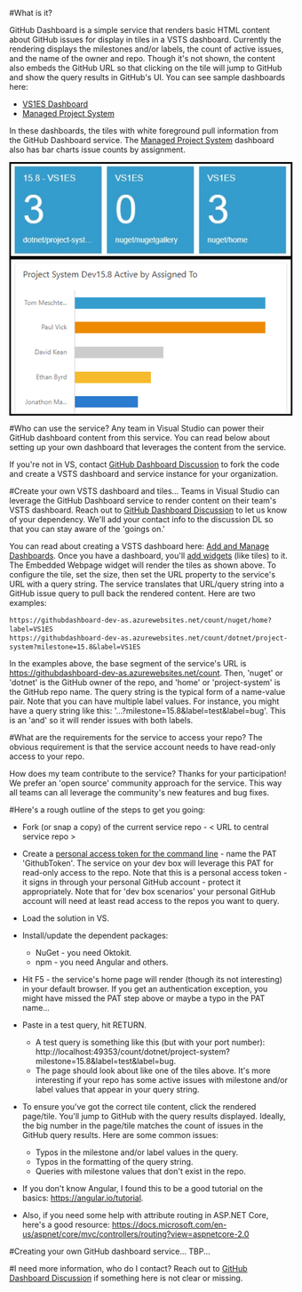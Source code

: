 #What is it?

GitHub Dashboard is a simple service that renders basic HTML content about GitHub issues for display in tiles in a VSTS dashboard.  Currently the rendering displays the milestones and/or labels, the count of active issues, and the name of the owner and repo.  Though it's not shown, the content also embeds the GitHub URL so that clicking on the tile will jump to GitHub and show the query results in GitHub's UI.   You can see sample dashboards here:

* [VS1ES Dashboard](https://devdiv.visualstudio.com/DevDiv/Default/_dashboards/Default/9f8c3a82-568d-43b3-8274-cb02b99b253f)
* [Managed Project System](https://devdiv.visualstudio.com/DevDiv/Managed%20Project%20System/_dashboards/Managed%20Project%20System/d354c15c-e023-464c-b2cc-3767fd84c04d)

In these dashboards, the tiles with white foreground pull information from the GitHub Dashboard service.  The [Managed Project System](https://devdiv.visualstudio.com/DevDiv/Managed%20Project%20System/_dashboards/Managed%20Project%20System/d354c15c-e023-464c-b2cc-3767fd84c04d) dashboard also has bar charts issue counts by assignment.

<img src="./dashboard-tiles.jpg" style="border:3px solid Black; display: block; margin: auto;">
<img src="./barchart.jpg" style="border:3px solid Black; display: block; margin: auto;">

#Who can use the service?
Any team in Visual Studio can power their GitHub dashboard content from this service.  You can read below about setting up your own dashboard that leverages the content from the service.

If you're not in VS, contact [GitHub Dashboard Discussion](mailto:GitHubDash@microsoft.com) to fork the code and create a VSTS dashboard and service instance for your organization.

#Create your own VSTS dashboard and tiles…
Teams in Visual Studio can leverage the GitHub Dashboard service to render content on their team's VSTS dashboard.  Reach out to [GitHub Dashboard Discussion](mailto:GitHubDash@microsoft.com) to let us know of your dependency.  We'll add your contact info to the discussion DL so that you can stay aware of the 'goings on.'

You can read about creating a VSTS dashboard here:  [Add and Manage Dashboards](https://docs.microsoft.com/en-us/vsts/report/dashboards/dashboards?view=vsts&tabs=new-query-exp).  Once you have a dashboard, you'll [add widgets](https://docs.microsoft.com/en-us/vsts/report/dashboards/add-widget-to-dashboard?view=vsts&tabs=new-query-exp) (like tiles) to it.  The Embedded Webpage widget will render the tiles as shown above.  To configure the tile, set the size, then set the URL property to the service's URL with a query string.  The service translates that URL/query string into a GitHub issue query to pull back the rendered content.  Here are two examples:

	https://githubdashboard-dev-as.azurewebsites.net/count/nuget/home?label=VS1ES
	https://githubdashboard-dev-as.azurewebsites.net/count/dotnet/project-system?milestone=15.8&label=VS1ES
	
In the examples above, the base segment of the service's URL is https://githubdashboard-dev-as.azurewebsites.net/count.  Then, 'nuget' or 'dotnet' is the GitHub owner of the repo, and 'home' or 'project-system' is the GitHub repo name.  The query string is the typical form of a name-value pair.  Note that you can have multiple label values.  For instance, you might have a query string like this:  '…?milestone=15.8&label=test&label=bug'.  This is an 'and' so it will render issues with both labels.

#What are the requirements for the service to access your repo?
The obvious requirement is that the service account needs to have read-only access to your repo.

How does my team contribute to the service?
Thanks for your participation!  We prefer an 'open source' community approach for the service.  This way all teams can all leverage the community's new features and bug fixes.

#Here's a rough outline of the steps to get you going:

* Fork (or snap a copy) of the current service repo - < URL to central service repo >
* Create a [personal access token for the command line](https://help.github.com/articles/creating-a-personal-access-token-for-the-command-line/) - name the PAT 'GithubToken'.  The service on your dev box will leverage this PAT for read-only access to the repo.  Note that this is a personal access token - it signs in through your personal GitHub account - protect it appropriately.  Note that for 'dev box scenarios' your personal GitHub account will need at least read access to the repos you want to query.
* Load the solution in VS.
* Install/update the dependent packages:
  * NuGet - you need Oktokit.
  * npm - you need Angular and others.
* Hit F5 - the service's home page will render (though its not interesting) in your default browser.  If you get an authentication exception, you might have missed the PAT step above or maybe a typo in the PAT name…
* Paste in a test query, hit RETURN.
  * A test query is something like this (but with your port number):  http://localhost:49353/count/dotnet/project-system?milestone=15.8&label=test&label=bug.
  * The page should look about like one of the tiles above.  It's more interesting if your repo has some active issues with milestone and/or label values that appear in your query string.
* To ensure you've got the correct tile content, click the rendered page/tile.  You'll jump to GitHub with the query results displayed.  Ideally, the big number in the page/tile matches the count of issues in the GitHub query results.  Here are some common issues:
  * Typos in the milestone and/or label values in the query.
  * Typos in the formatting of the query string.
  * Queries with milestone values that don't exist in the repo.

* If you don't know Angular, I found this to be a good tutorial on the basics:  https://angular.io/tutorial.
* Also, if you need some help with attribute routing in ASP.NET Core, here's a good resource:  https://docs.microsoft.com/en-us/aspnet/core/mvc/controllers/routing?view=aspnetcore-2.0

#Creating your own GitHub dashboard service…
TBP...

#I need more information, who do I contact?
Reach out to [GitHub Dashboard Discussion](mailto:GitHubDash@microsoft.com) if something here is not clear or missing.

